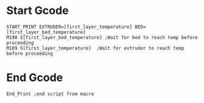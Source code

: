 # Start Gcode

    START_PRINT EXTRUDER=[first_layer_temperature] BED=[first_layer_bed_temperature]
    M190 S[first_layer_bed_temperature] ;Wait for bed to reach temp before proceeding
    M109 S[first_layer_temperature]  ;Wait for extruder to reach temp before proceeding


# End Gcode

    End_Print ;end script from macro
